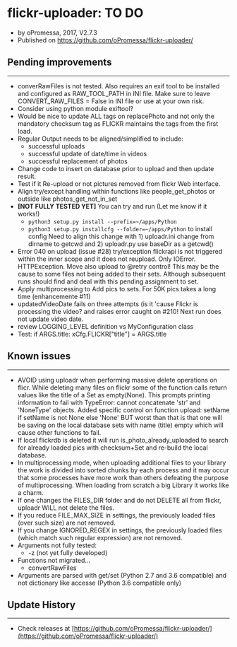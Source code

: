 # flickr-uploader: TO DO
* by oPromessa, 2017, V2.7.3
* Published on https://github.com/oPromessa/flickr-uploader/

## Pending improvements
-----------------------
* converRawFiles is not tested. Also requires an exif tool to be installed
  and configured as RAW_TOOL_PATH in INI file. Make sure to leave
  CONVERT_RAW_FILES = False in INI file or use at your own risk.
* Consider using python module exiftool?
* Would be nice to update ALL tags on replacePhoto and not only the
  mandatory checksum tag as FLICKR maintains the tags from the first load.
* Regular Output needs to be aligned/simplified to include:
   * successful uploads
   * successful update of date/time in videos
   * successful replacement of photos
* Change code to insert on database prior to upload and then update result.
* Test if it Re-upload or not pictures removed from flickr Web interface.
* Align try/except handling within functions like people_get_photos or outside
  like photos_get_not_in_set
* **[NOT FULLY TESTED YET]** You can try and run (Let me know if it works!)
   * `python3 setup.py install --prefix=~/apps/Python`
   * `python3 setup.py installcfg --folder=~/apps/Python` to install config
  Need to align this change with 1) uploadr.ini change from dirname to getcwd
  and 2) uploadr.py use baseDir as a getcwd()
* Error 040 on upload (issue #28) try/exception flickrapi is not triggered
  within the inner scope and it does not reupload. Only IOError. HTTPException.
  Move also upload to @retry control! This may be the cause to some files not
  being added to their sets. Although subsequent runs should find and deal
  with this pending assignment to set.
* Apply multiprocessing to Add pics to sets. For 50K pics takes a long time
  (enhancemente #11)
* updatedVideoDate fails on three attempts (is it 'cause Flickr is processing
  the video? and raises error caught on #210! Next run does not update video
  date.
* review LOGGING_LEVEL definition vs MyConfiguration class
* Test:
  if ARGS.title:
      xCfg.FLICKR["title"] = ARGS.title

## Known issues
---------------
* AVOID using uploadr when performing massive delete operations on flicr.
  While deleting many files on flickr some of the function calls return
  values like the title of a Set as empty(None). This prompts printing
  information to fail with TypeError: cannot concatenate 'str' and
  'NoneType' objects. Added specific control on function upload:
  setName if setName is not None else 'None'
  BUT worst than that is that one will be saving on the local database
  sets with name (title) empty which will cause other functions to fail.
* If local flickrdb is deleted it will run is_photo_already_uploaded to
  search for already loaded pics with checksum+Set and re-build the
  local database.
* In multiprocessing mode, when uploading additional files to your library
  the work is divided into sorted chunks by each process and it may occur
  that some processes have more work than others defeating the purpose
  of multiprocessing. When loading from scratch a big Library it works
  like a charm.
* If one changes the FILES_DIR folder and do not DELETE all from flickr,
  uploadr WILL not delete the files.
* If you reduce FILE_MAX_SIZE in settings, the previously loaded files
  (over such size) are not removed.
* If you change IGNORED_REGEX in settings, the previously loaded files
  (which match such regular expression) are not removed.
* Arguments not fully tested:
   * -z (not yet fully developed)
* Functions not migrated...
   * convertRawFiles
* Arguments are parsed with get/set (Python 2.7 and 3.6 compatible) and not
  dictionary like accesse (Python 3.6 compatible only)

## Update History
-----------------
* Check releases at [https://github.com/oPromessa/flickr-uploader/](https://github.com/oPromessa/flickr-uploader/)
